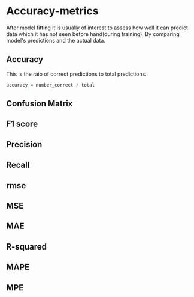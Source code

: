 # Accuracy-metrics
After model fitting it is usually of interest to assess how well it can predict data which it has not seen before hand(during training).
By comparing model's predictions and the actual data.
## Accuracy
This is the raio of correct predictions to total predictions.

```r
accuracy = number_correct / total
```

## Confusion Matrix

## F1 score

## Precision

## Recall

## rmse

## MSE

## MAE

## R-squared

## MAPE

## MPE
